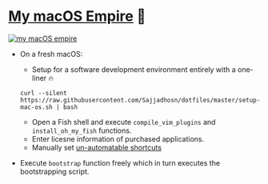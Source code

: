 # [My macOS Empire](https://medium.com/@Sadhosn/build-a-macos-empire-a0c83879ac24) 👑
[![my macOS empire](https://i.imgur.com/3ep7B1T.png)](https://vimeo.com/sajjadhosn/my-macos-empire "Watch a sample executation of my macOS bootstrapping script")

* On a fresh macOS:
	* Setup for a software development environment entirely with a one-liner 🔥
    ```
    curl --silent https://raw.githubusercontent.com/Sajjadhosn/dotfiles/master/setup-mac-os.sh | bash
    ```

	* Open a Fish shell and execute `compile_vim_plugins` and `install_oh_my_fish` functions.
	* Enter licesne information of purchased applications.
	* Manually set [un-automatable shortcuts](https://github.com/Sajjadhosn/dotfiles/blob/master/shortcuts/un_automatable.md)

* Execute `bootstrap` function freely which in turn executes the bootstrapping script.
